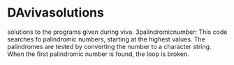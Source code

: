 # DAvivasolutions
solutions to the programs given during viva.
3palindromicnumber:
This code searches fo palindromic numbers, starting at the highest values. The palindromes are tested by converting the number to a character string. When the first palindromic number is found, the loop is broken.
